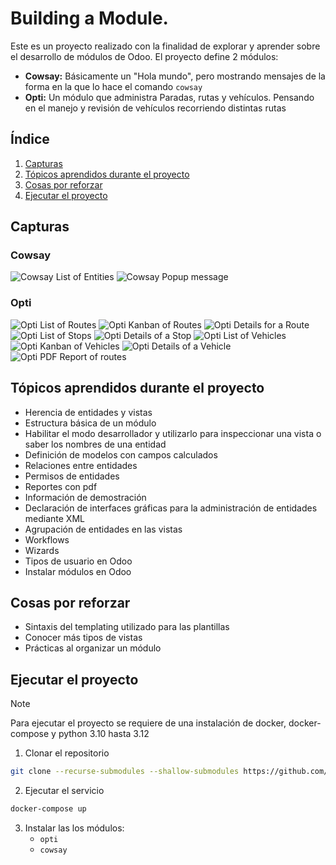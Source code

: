 # Building a Module.

Este es un proyecto realizado con la finalidad de explorar y aprender sobre el desarrollo de módulos de Odoo. El proyecto define 2 módulos:
- **Cowsay:** Básicamente un "Hola mundo", pero mostrando mensajes de la forma en la que lo hace el comando `cowsay`
- **Opti:** Un módulo que administra Paradas, rutas y vehículos. Pensando en el manejo y revisión de vehículos recorriendo distintas rutas

## Índice
1. [Capturas](#Capturas)
2. [Tópicos aprendidos durante el proyecto](#Tópicos_aprendidos_durante_el_proyecto)
3. [Cosas por reforzar](#Cosas_por_reforzar)
4. [Ejecutar el proyecto](#Ejecutar_el_proyecto)

## Capturas
### Cowsay
![Cowsay List of Entities](./images/cowsay_module_1.png)
![Cowsay Popup message](./images/cowsay_module_2.png)

### Opti
![Opti List of Routes](./images/opti_module_routes.png)
![Opti Kanban of Routes](./images/opti_module_route_kanban.png)
![Opti Details for a Route](./images/opti_module_route_detail.png)
![Opti List of Stops](./images/opti_module_stops.png)
![Opti Details of a Stop](./images/opti_module_stop_details.png)
![Opti List of Vehicles](./images/opti_module_vehicles.png)
![Opti Kanban of Vehicles](./images/opti_module_vehicle_kanban.png)
![Opti Details of a Vehicle](./images/opti_module_vehicle_details.png)
![Opti PDF Report of routes](./images/opti_module_report.png)

## Tópicos aprendidos durante el proyecto
- Herencia de entidades y vistas
- Estructura básica de un módulo
- Habilitar el modo desarrollador y utilizarlo para inspeccionar una vista o saber los nombres de una entidad
- Definición de modelos con campos calculados
- Relaciones entre entidades
- Permisos de entidades
- Reportes con pdf
- Información de demostración
- Declaración de interfaces gráficas para la administración de entidades mediante XML
- Agrupación de entidades en las vistas
- Workflows
- Wizards
- Tipos de usuario en Odoo
- Instalar módulos en Odoo

## Cosas por reforzar
- Sintaxis del templating utilizado para las plantillas
- Conocer más tipos de vistas
- Prácticas al organizar un módulo

## Ejecutar el proyecto
> [!NOTE]
> Para ejecutar el proyecto se requiere de una instalación de docker, docker-compose y python 3.10 hasta 3.12

1. Clonar el repositorio
```sh
git clone --recurse-submodules --shallow-submodules https://github.com/Davido264/ms-capacitation.git
```

2. Ejecutar el servicio
```sh
docker-compose up
```

3. Instalar las los módulos:
    - `opti`
    - `cowsay`
